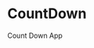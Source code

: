 # CountDown
 Count Down App
     
          
                                                     
                                                               
                                                
                                    
                         
            
      
       
 
